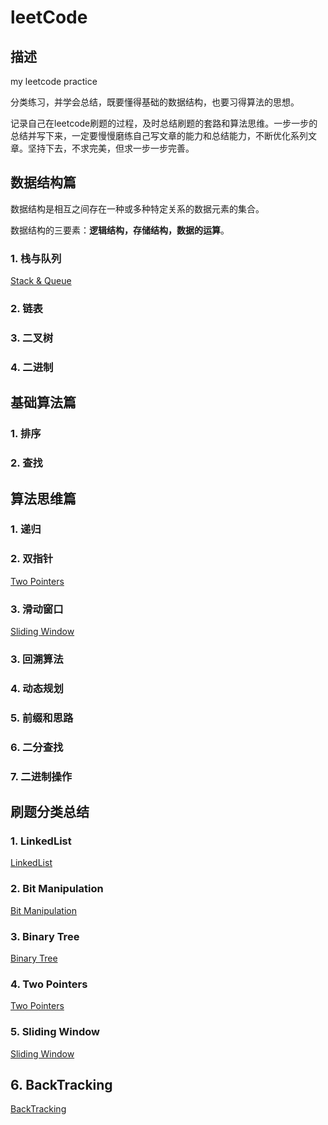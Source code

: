 # leetCode

## 描述

my leetcode practice

分类练习，并学会总结，既要懂得基础的数据结构，也要习得算法的思想。

记录自己在leetcode刷题的过程，及时总结刷题的套路和算法思维。一步一步的总结并写下来，一定要慢慢磨练自己写文章的能力和总结能力，不断优化系列文章。坚持下去，不求完美，但求一步一步完善。

## **数据结构篇**

数据结构是相互之间存在一种或多种特定关系的数据元素的集合。

数据结构的三要素：**逻辑结构，存储结构，数据的运算**。

### 1. 栈与队列

[Stack & Queue](./summary/stack&queue.md)

### 2. 链表

### 3. 二叉树

### 4. 二进制

## **基础算法篇**

### 1. 排序

### 2. 查找

## **算法思维篇**

### 1. 递归

### 2. 双指针

[Two Pointers](./summary/twoPointers.md)

### 3. 滑动窗口

[Sliding Window](./summary/slidingWindow.md)

### 3. 回溯算法

### 4. 动态规划

### 5. 前缀和思路

### 6. 二分查找

### 7. 二进制操作

## 刷题分类总结

### 1. LinkedList

[LinkedList](./linkedList/README.md)

### 2. Bit Manipulation

[Bit Manipulation](./bitManipulation/README.md)

### 3. Binary Tree

[Binary Tree](./tree/README.md)

### 4. Two Pointers

[Two Pointers](./twoPointers/README.md)

### 5. Sliding Window

[Sliding Window](./slidingWindow/README.md)

## 6. BackTracking

[BackTracking](./backTracking/README.md)
